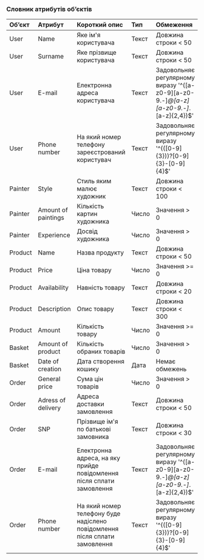 ### Словник атрибутів об’єктів
|Об’єкт|Атрибут|Короткий опис|Тип|Обмеження|
|:-|:-|:-|:-|:-|
|User|Name|Яке ім'я користувача|Текст|Довжина строки < 50|
|User|Surname|Яке прізвище користувача|Текст|Довжина строки < 50|
|User|E-mail|Електронна адреса користувача|Текст|Задовольняє регулярному виразу '^([a-z0-9][a-z0-9.-]*@[a-z][a-z0-9.-]*.[a-z]{2,4})$'|
|User|Phone number|На який номер телефону зареєстрований користувач|Текст|Задовольняє регулярному виразу '^(([0-9]{3}))?[0-9]{3}-[0-9]{4}$'|
|Painter|Style|Стиль яким малює художник|Текст|Довжина строки < 100|
|Painter|Amount of paintings|Кількість картин художника|Число|Значення > 0|
|Painter|Experience|Досвід художника|Число|Значення > 0|
|Product|Name|Назва продукту|Текст|Довжина строки < 50|
|Product|Price|Ціна товару|Число|Значення >= 0|
|Product|Availability|Навність товару|Текст|Довжина строки < 20|
|Product|Description|Опис товару|Текст|Довжина строки < 300|
|Product|Amount|Кількість товару|Число|Значення >= 0|
|Basket|Amount of product|Кількість обраних товарів|Число|Значення > 0|
|Basket|Date of creation|Дата створення кошику|Дата|Немає обмежень|
|Order|General price|Сума цін товарів|Число|Значення > 0|
|Order|Adress of delivery|Адреса доставки замовлення|Текст|Довжина строки < 50|
|Order|SNP|Прізвище ім'я по батькові замовника|Текст|Довжина строки < 30|
|Order|E-mail|Електронна адреса, на яку прийде повідомлення після сплати замовлення|Текст|Задовольняє регулярному виразу '^([a-z0-9][a-z0-9.-]*@[a-z][a-z0-9.-]*.[a-z]{2,4})$'|
|Order|Phone number|На який номер телефону буде надіслено повідомлення після сплати замовлення|Текст|Задовольняє регулярному виразу '^(([0-9]{3}))?[0-9]{3}-[0-9]{4}$'|
